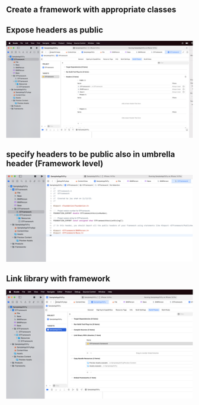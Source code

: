 

## Create a framework with appropriate classes



## Expose headers as public

![headers public](images/headerspublic.png)

## specify headers to be public also in umbrella header (Framework level)

![umbrella header](images/umbrellaheader.png)

## Link library with framework

![Import framework](images/linklibrarywithframework.png)

